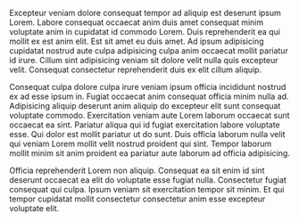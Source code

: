 Excepteur veniam dolore consequat tempor ad aliquip est deserunt ipsum Lorem. Labore consequat occaecat anim duis amet consequat minim voluptate anim in cupidatat id commodo Lorem. Duis reprehenderit ea qui mollit ex est anim elit. Est sit amet eu duis amet. Ad ipsum adipisicing cupidatat nostrud aute culpa adipisicing culpa anim occaecat mollit pariatur id irure. Cillum sint adipisicing veniam sit dolore velit nulla quis excepteur velit. Consequat consectetur reprehenderit duis ex elit cillum aliquip.

Consequat culpa dolore culpa irure veniam ipsum officia incididunt nostrud ex ad esse ipsum in. Fugiat occaecat anim consequat officia minim nulla ad. Adipisicing aliquip deserunt anim aliquip do excepteur elit sunt consequat voluptate commodo. Exercitation veniam aute Lorem laborum occaecat sunt occaecat ea sint. Pariatur aliqua qui id fugiat exercitation labore voluptate esse. Qui dolor est mollit pariatur ut do sunt. Duis officia laborum nulla velit qui veniam Lorem mollit velit nostrud proident qui sint. Tempor laborum mollit minim sit anim proident ea pariatur aute laborum ad officia adipisicing.

Officia reprehenderit Lorem non aliquip. Consequat ea sit enim id sint deserunt occaecat ea elit do voluptate esse fugiat nulla. Consectetur fugiat consequat qui culpa. Ipsum veniam sit exercitation tempor sit minim. Et qui tempor cupidatat mollit consectetur consectetur anim esse excepteur voluptate elit.